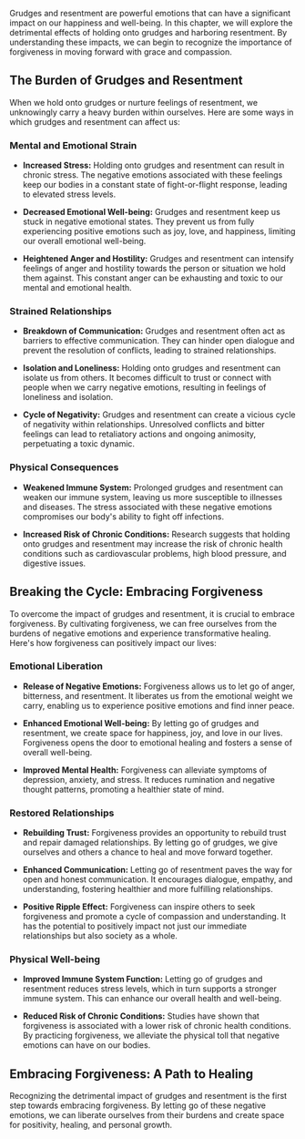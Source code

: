 
Grudges and resentment are powerful emotions that can have a significant impact on our happiness and well-being. In this chapter, we will explore the detrimental effects of holding onto grudges and harboring resentment. By understanding these impacts, we can begin to recognize the importance of forgiveness in moving forward with grace and compassion.

The Burden of Grudges and Resentment
------------------------------------

When we hold onto grudges or nurture feelings of resentment, we unknowingly carry a heavy burden within ourselves. Here are some ways in which grudges and resentment can affect us:

### Mental and Emotional Strain

* **Increased Stress:** Holding onto grudges and resentment can result in chronic stress. The negative emotions associated with these feelings keep our bodies in a constant state of fight-or-flight response, leading to elevated stress levels.

* **Decreased Emotional Well-being:** Grudges and resentment keep us stuck in negative emotional states. They prevent us from fully experiencing positive emotions such as joy, love, and happiness, limiting our overall emotional well-being.

* **Heightened Anger and Hostility:** Grudges and resentment can intensify feelings of anger and hostility towards the person or situation we hold them against. This constant anger can be exhausting and toxic to our mental and emotional health.

### Strained Relationships

* **Breakdown of Communication:** Grudges and resentment often act as barriers to effective communication. They can hinder open dialogue and prevent the resolution of conflicts, leading to strained relationships.

* **Isolation and Loneliness:** Holding onto grudges and resentment can isolate us from others. It becomes difficult to trust or connect with people when we carry negative emotions, resulting in feelings of loneliness and isolation.

* **Cycle of Negativity:** Grudges and resentment can create a vicious cycle of negativity within relationships. Unresolved conflicts and bitter feelings can lead to retaliatory actions and ongoing animosity, perpetuating a toxic dynamic.

### Physical Consequences

* **Weakened Immune System:** Prolonged grudges and resentment can weaken our immune system, leaving us more susceptible to illnesses and diseases. The stress associated with these negative emotions compromises our body's ability to fight off infections.

* **Increased Risk of Chronic Conditions:** Research suggests that holding onto grudges and resentment may increase the risk of chronic health conditions such as cardiovascular problems, high blood pressure, and digestive issues.

Breaking the Cycle: Embracing Forgiveness
-----------------------------------------

To overcome the impact of grudges and resentment, it is crucial to embrace forgiveness. By cultivating forgiveness, we can free ourselves from the burdens of negative emotions and experience transformative healing. Here's how forgiveness can positively impact our lives:

### Emotional Liberation

* **Release of Negative Emotions:** Forgiveness allows us to let go of anger, bitterness, and resentment. It liberates us from the emotional weight we carry, enabling us to experience positive emotions and find inner peace.

* **Enhanced Emotional Well-being:** By letting go of grudges and resentment, we create space for happiness, joy, and love in our lives. Forgiveness opens the door to emotional healing and fosters a sense of overall well-being.

* **Improved Mental Health:** Forgiveness can alleviate symptoms of depression, anxiety, and stress. It reduces rumination and negative thought patterns, promoting a healthier state of mind.

### Restored Relationships

* **Rebuilding Trust:** Forgiveness provides an opportunity to rebuild trust and repair damaged relationships. By letting go of grudges, we give ourselves and others a chance to heal and move forward together.

* **Enhanced Communication:** Letting go of resentment paves the way for open and honest communication. It encourages dialogue, empathy, and understanding, fostering healthier and more fulfilling relationships.

* **Positive Ripple Effect:** Forgiveness can inspire others to seek forgiveness and promote a cycle of compassion and understanding. It has the potential to positively impact not just our immediate relationships but also society as a whole.

### Physical Well-being

* **Improved Immune System Function:** Letting go of grudges and resentment reduces stress levels, which in turn supports a stronger immune system. This can enhance our overall health and well-being.

* **Reduced Risk of Chronic Conditions:** Studies have shown that forgiveness is associated with a lower risk of chronic health conditions. By practicing forgiveness, we alleviate the physical toll that negative emotions can have on our bodies.

Embracing Forgiveness: A Path to Healing
----------------------------------------

Recognizing the detrimental impact of grudges and resentment is the first step towards embracing forgiveness. By letting go of these negative emotions, we can liberate ourselves from their burdens and create space for positivity, healing, and personal growth.
